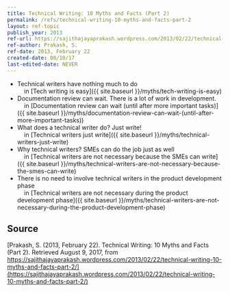 ```yaml
---
title: Technical Writing: 10 Myths and Facts (Part 2)
permalink: /refs/technical-writing-10-myths-and-facts-part-2
layout: ref-topic
publish_year: 2013
ref-url: https://sajithajayaprakash.wordpress.com/2013/02/22/technical-writing-10-myths-and-facts-part-2/
ref-author: Prakash, S.
ref-date: 2013, February 22
created-date: 08/10/17
last-edited-date: NEVER
---
```


* Technical writers have nothing much to do<br />&nbsp;&nbsp;&nbsp;&nbsp;in [Tech writing is easy]({{ site.baseurl }}/myths/tech-writing-is-easy)
* Documentation review can wait. There is a lot of work in development.<br />&nbsp;&nbsp;&nbsp;&nbsp;in [Documentation review can wait (until after more important tasks)]({{ site.baseurl }}/myths/documentation-review-can-wait-(until-after-more-important-tasks))
* What does a technical writer do? Just write!<br />&nbsp;&nbsp;&nbsp;&nbsp;in [Technical writers just write]({{ site.baseurl }}/myths/technical-writers-just-write)
* Why technical writers? SMEs can do the job just as well<br />&nbsp;&nbsp;&nbsp;&nbsp;in [Technical writers are not necessary because the SMEs can write]({{ site.baseurl }}/myths/technical-writers-are-not-necessary-because-the-smes-can-write)
* There is no need to involve technical writers in the product development phase<br />&nbsp;&nbsp;&nbsp;&nbsp;in [Technical writers are not necessary during the product development phase]({{ site.baseurl }}/myths/technical-writers-are-not-necessary-during-the-product-development-phase)

## Source

[Prakash, S. (2013, February 22). Technical Writing: 10 Myths and Facts (Part 2). Retrieved August 9, 2017, from https://sajithajayaprakash.wordpress.com/2013/02/22/technical-writing-10-myths-and-facts-part-2/](https://sajithajayaprakash.wordpress.com/2013/02/22/technical-writing-10-myths-and-facts-part-2/)
